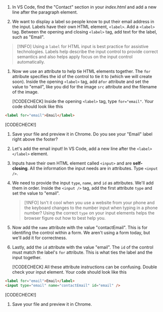 1. In VS Code, find the "Contact" section in your _index.html_ and add a new line after the paragraph element.

1. We want to display a label so people know to put their email address in the input. Labels have their own HTML element, `<label>`. Add a `<label>` tag. Between the opening and closing `<label>` tag, add text for the label, such as "Email".

  >[!INFO]
   >Using a `label` for HTML input is best practice for assistive technologies. Labels help describe the input control to provide correct semantics and also helps apply focus on the input control automatically.

1. Now we use an attribute to help tie HTML elements together. The `for` attribute specifies the id of the control to tie it to (which we will create soon). Inside the opening `<label>` tag, add a`for` attribute and set the value to "email", like you did for the image `src` attribute and the filename of the image. 

   [!CODECHECK] 
Inside the opening `<label>` tag, type `for="email"`. Your code should look like this
```html
<label for="email">Email</label>
```
   [CODECHECK!]

1. Save your file and preview it in Chrome. Do you see your "Email" label right above the footer?

1. Let's add the email input! In VS Code, add a new line after the `<label></label>` element.

1. Inputs have their own HTML element called `<input>` and are **self-closing**. All the information the input needs are in attributes. Type `<input />`. 

1. We need to provide the input `type`, `name`, and `id` as attributes. We'll add them in order. Inside the `<input />` tag, add the first attribute `type` and set the value to "email".
   >[!INFO]
   >Isn't it cool when you use a website from your phone and the keyboard changes to the number input when typing in a phone number? Using the correct `type` on your input elements helps the browser figure out how to best help you.

1. Now add the `name` attribute with the value "contactEmail". This is for identifing the control within a form. We aren't using a form today, but we'll add it for correctness. 

1. Lastly, add the `id` attribute with the value "email". The `id` of the control must match the label's `for` attribute. This is what ties the label and the input together. 

   [!CODECHECK]
All these attribute instructions can be confusing. Double check your input element. Your code should look like this
```html
<label for="email">Email</label>
<input type="email" name="contactEmail" id="email" />
```
   [CODECHECK!]

1. Save your file and preview it in Chrome.
